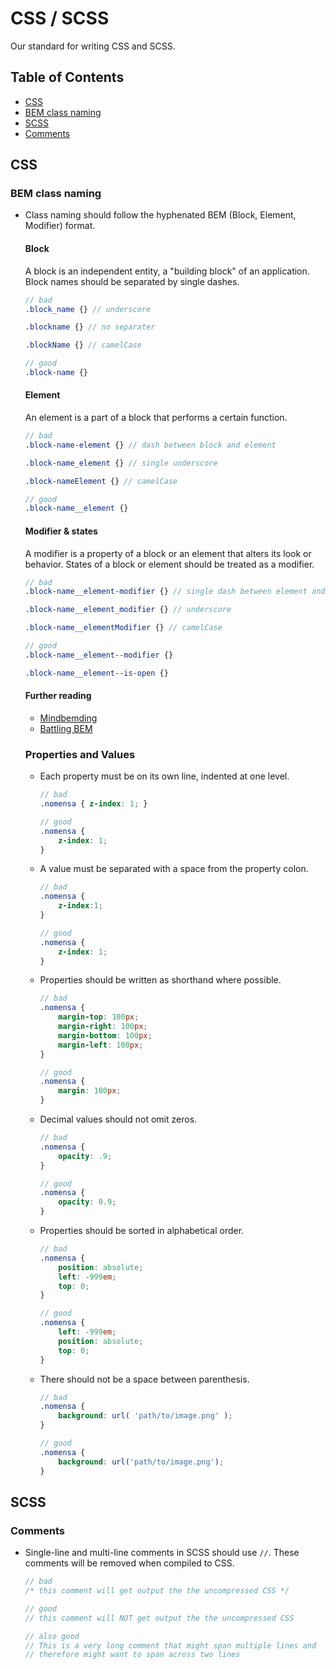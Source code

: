 # CSS / SCSS

Our standard for writing CSS and SCSS.


## Table of Contents

- [CSS](#css)
 - [BEM class naming](#bem-class-naming)
- [SCSS](#scss)
 - [Comments](#comments)


## CSS

### BEM class naming

- Class naming should follow the hyphenated BEM (Block, Element, Modifier) format.

    #### Block

    A block is an independent entity, a "building block" of an application. Block names should be separated by single dashes.

    ```scss
    // bad
    .block_name {} // underscore

    .blockname {} // no separater

    .blockName {} // camelCase

    // good
    .block-name {}
    ```

    #### Element

    An element is a part of a block that performs a certain function.

    ```scss
    // bad
    .block-name-element {} // dash between block and element

    .block-name_element {} // single underscore

    .block-nameElement {} // camelCase

    // good
    .block-name__element {}
    ```

    #### Modifier & states

    A modifier is a property of a block or an element that alters its look or behavior. States of a block or element should be treated as a modifier.

    ```scss
    // bad
    .block-name__element-modifier {} // single dash between element and modifier

    .block-name__element_modifier {} // underscore

    .block-name__elementModifier {} // camelCase

    // good
    .block-name__element--modifier {}

    .block-name__element--is-open {}
    ```

    #### Further reading

    - [Mindbemding](http://csswizardry.com/2013/01/mindbemding-getting-your-head-round-bem-syntax/)
    - [Battling BEM](https://medium.com/fed-or-dead/battling-bem-5-common-problems-and-how-to-avoid-them-5bbd23dee319#.o3bm1o3ni)

    ### Properties and Values

    - Each property must be on its own line, indented at one level.

        ```scss
        // bad
        .nomensa { z-index: 1; }

        // good
        .nomensa {
            z-index: 1;
        }
        ```

    - A value must be separated with a space from the property colon.

        ```scss
        // bad
        .nomensa {
            z-index:1;
        }

        // good
        .nomensa {
            z-index: 1;
        }
        ```

    - Properties should be written as shorthand where possible.

        ```scss
        // bad
        .nomensa {
            margin-top: 100px;
            margin-right: 100px;
            margin-bottom: 100px;
            margin-left: 100px;
        }

        // good
        .nomensa {
            margin: 100px;
        }
        ```

    - Decimal values should not omit zeros.

        ```scss
        // bad
        .nomensa {
            opacity: .9;
        }

        // good
        .nomensa {
            opacity: 0.9;
        }
        ```

    - Properties should be sorted in alphabetical order.

        ```scss
        // bad
        .nomensa {
            position: absolute;
            left: -999em;
            top: 0;
        }

        // good
        .nomensa {
            left: -999em;
            position: absolute;
            top: 0;
        }
        ```

    - There should not be a space between parenthesis.

        ```scss
        // bad
        .nomensa {
            background: url( 'path/to/image.png' );
        }

        // good
        .nomensa {
            background: url('path/to/image.png');
        }
        ```


## SCSS

### Comments

- Single-line and multi-line comments in SCSS should use `//`. These comments will be removed when compiled to CSS.

    ```scss
    // bad
    /* this comment will get output the the uncompressed CSS */

    // good
    // this comment will NOT get output the the uncompressed CSS

    // also good
    // This is a very long comment that might span multiple lines and
    // therefore might want to span across two lines
    ```
